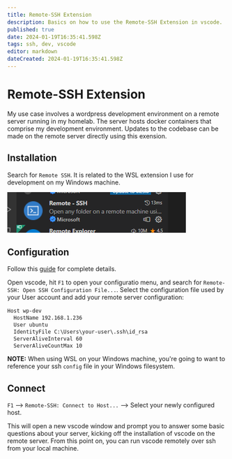 ```yaml
---
title: Remote-SSH Extension
description: Basics on how to use the Remote-SSH Extension in vscode.
published: true
date: 2024-01-19T16:35:41.598Z
tags: ssh, dev, vscode
editor: markdown
dateCreated: 2024-01-19T16:35:41.598Z
---
```


# Remote-SSH Extension

My use case involves a wordpress development environment on a remote server running in my homelab. The server hosts docker containers that comprise my development environment. Updates to the codebase can be made on the remote server directly using this exension.

## Installation 

Search for `Remote SSH`. It is related to the WSL extension I use for development on my Windows machine. 

![remote-ssh.png](/images/remote-ssh.png)

## Configuration

Follow this [guide](https://code.visualstudio.com/docs/remote/remote-overview#_getting-started) for complete details. 

Open vscode, hit `F1` to open your configuratio menu, and search for `Remote-SSH: Open SSH Configuration File...`. Select the configuration file used by your User account and add your remote server configuration: 

```
Host wp-dev
  HostName 192.168.1.236
  User ubuntu
  IdentityFile C:\Users\your-user\.ssh\id_rsa
  ServerAliveInterval 60
  ServerAliveCountMax 10
```

**NOTE:** When using WSL on your Windows machine, you're going to want to reference your ssh `config` file in your Windows filesystem. 

## Connect

`F1` --> `Remote-SSH: Connect to Host...` --> Select your newly configured host. 

This will open a new vscode window and prompt you to answer some basic questions about your server, kicking off the installation of vscode on the remote server. From this point on, you can run vscode remotely over ssh from your local machine. 


